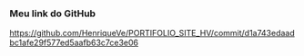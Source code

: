 ### Meu link do GitHub
<https://github.com/HenriqueVe/PORTIFOLIO_SITE_HV/commit/d1a743edaadbc1afe29f577ed5aafb63c7ce3e06>